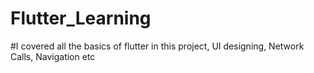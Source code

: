# Flutter_Learning

#I covered all the basics of flutter in this project, UI designing, Network Calls, Navigation etc

